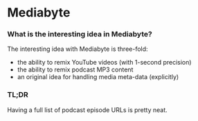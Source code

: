 # Mediabyte

### What is the interesting idea in Mediabyte?

The interesting idea with Mediabyte is three-fold: 


- the ability to remix YouTube videos (with 1-second precision)
- the ability to remix podcast MP3 content
- an original idea for handling media meta-data (explicitly)















### TL;DR

Having a full list of podcast episode URLs is pretty neat.
